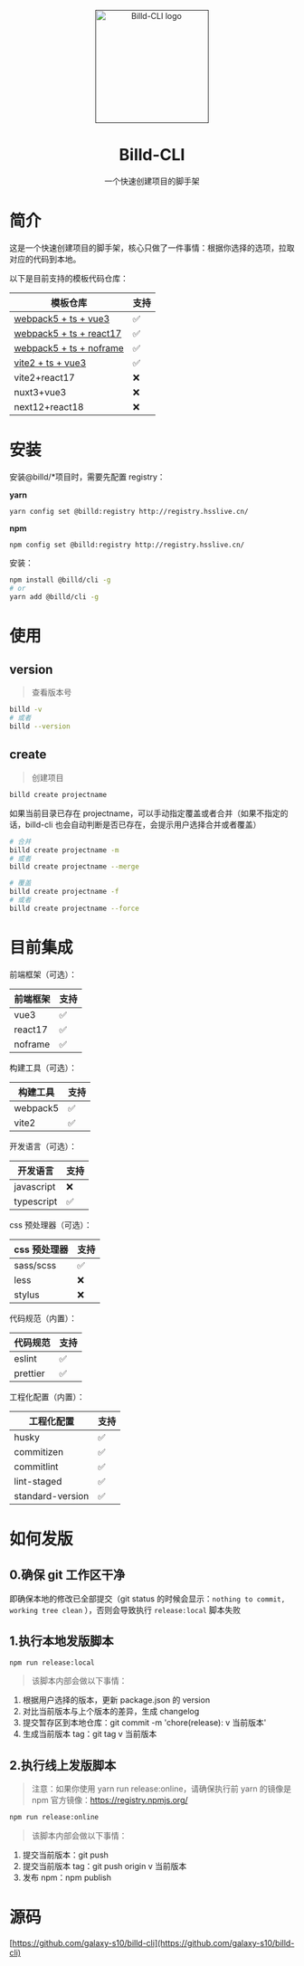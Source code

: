<p align="center">
  <a href="">
    <img
      width="200"
      src="https://resource.hsslive.cn/image/1613141138717Billd.webp"
      alt="Billd-CLI logo"
    />
  </a>
</p>

<h1 align="center">
  Billd-CLI
</h1>

<p align="center">
一个快速创建项目的脚手架
</p>

# 简介

这是一个快速创建项目的脚手架，核心只做了一件事情：根据你选择的选项，拉取对应的代码到本地。

以下是目前支持的模板代码仓库：

| 模板仓库                                                                                     | 支持 |
| -------------------------------------------------------------------------------------------- | ---- |
| [webpack5 + ts + vue3](https://github.com/galaxy-s10/vue3-webpack5-template)                 | ✅   |
| [webpack5 + ts + react17](https://github.com/galaxy-s10/react17-webpack5-template)           | ✅   |
| [webpack5 + ts + noframe](https://github.com/galaxy-s10/webpack5-multi-page-template)        | ✅   |
| [vite2 + ts + vue3](https://github.com/galaxy-s10/vue3-webpack5-template/tree/vite2-version) | ✅   |
| vite2+react17                                                                                | ❌   |
| nuxt3+vue3                                                                                   | ❌   |
| next12+react18                                                                               | ❌   |

# 安装

安装@billd/\*项目时，需要先配置 registry：

**yarn**

```
yarn config set @billd:registry http://registry.hsslive.cn/
```

**npm**

```
npm config set @billd:registry http://registry.hsslive.cn/
```

安装：

```sh
npm install @billd/cli -g
# or
yarn add @billd/cli -g
```

# 使用

## version

> 查看版本号

```sh
billd -v
# 或者
billd --version
```

## create

> 创建项目

```sh
billd create projectname
```

如果当前目录已存在 projectname，可以手动指定覆盖或者合并（如果不指定的话，billd-cli 也会自动判断是否已存在，会提示用户选择合并或者覆盖）

```sh
# 合并
billd create projectname -m
# 或者
billd create projectname --merge
```

```sh
# 覆盖
billd create projectname -f
# 或者
billd create projectname --force
```

# 目前集成

前端框架（可选）：

| 前端框架 | 支持 |
| -------- | ---- |
| vue3     | ✅   |
| react17  | ✅   |
| noframe  | ✅   |

构建工具（可选）：

| 构建工具 | 支持 |
| -------- | ---- |
| webpack5 | ✅   |
| vite2    | ✅   |

开发语言（可选）：

| 开发语言   | 支持 |
| ---------- | ---- |
| javascript | ❌   |
| typescript | ✅   |

css 预处理器（可选）：

| css 预处理器 | 支持 |
| ------------ | ---- |
| sass/scss    | ✅   |
| less         | ❌   |
| stylus       | ❌   |

代码规范（内置）：

| 代码规范 | 支持 |
| -------- | ---- |
| eslint   | ✅   |
| prettier | ✅   |

工程化配置（内置）：

| 工程化配置       | 支持 |
| ---------------- | ---- |
| husky            | ✅   |
| commitizen       | ✅   |
| commitlint       | ✅   |
| lint-staged      | ✅   |
| standard-version | ✅   |

# 如何发版

## 0.确保 git 工作区干净

即确保本地的修改已全部提交（git status 的时候会显示：`nothing to commit, working tree clean` ），否则会导致执行 `release:local` 脚本失败

## 1.执行本地发版脚本

```sh
npm run release:local
```

> 该脚本内部会做以下事情：

1. 根据用户选择的版本，更新 package.json 的 version
2. 对比当前版本与上个版本的差异，生成 changelog
3. 提交暂存区到本地仓库：git commit -m 'chore(release): v 当前版本'
4. 生成当前版本 tag：git tag v 当前版本

## 2.执行线上发版脚本

> 注意：如果你使用 yarn run release:online，请确保执行前 yarn 的镜像是 npm 官方镜像：https://registry.npmjs.org/

```sh
npm run release:online
```

> 该脚本内部会做以下事情：

1. 提交当前版本：git push
2. 提交当前版本 tag：git push origin v 当前版本
3. 发布 npm：npm publish

# 源码

[https://github.com/galaxy-s10/billd-cli](https://github.com/galaxy-s10/billd-cli)

